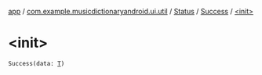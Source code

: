[app](../../../index.md) / [com.example.musicdictionaryandroid.ui.util](../../index.md) / [Status](../index.md) / [Success](index.md) / [&lt;init&gt;](./-init-.md)

# &lt;init&gt;

`Success(data: `[`T`](index.md#T)`)`